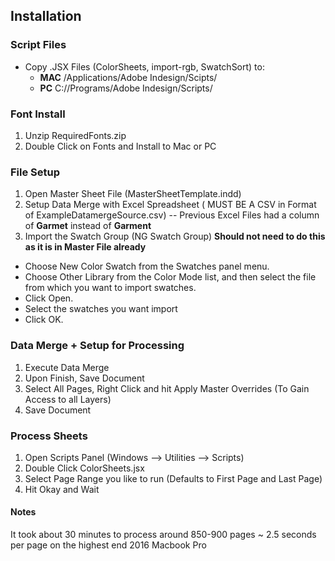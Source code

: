 ## Installation
### Script Files
- Copy .JSX Files (ColorSheets, import-rgb, SwatchSort) to:
  -  __MAC__  /Applications/Adobe Indesign/Scipts/
  - __PC__  C://Programs/Adobe Indesign/Scripts/

### Font Install
1. Unzip RequiredFonts.zip
2. Double Click on Fonts and Install to Mac or PC

### File Setup
1. Open Master Sheet File (MasterSheetTemplate.indd)
2. Setup Data Merge with Excel Spreadsheet ( MUST BE A CSV in Format of ExampleDatamergeSource.csv)
-- Previous Excel Files had a column of __Garmet__ instead of __Garment__
3. Import the Swatch Group (NG Swatch Group)
__Should not need to do this as it is in Master File already__
  - Choose New Color Swatch from the Swatches panel menu.
  - Choose Other Library from the Color Mode list, and then select the file from which you want to import swatches.
  - Click Open.
  - Select the swatches you want import
  - Click OK.

### Data Merge + Setup for Processing
1. Execute Data Merge
2. Upon Finish, Save Document
3. Select All Pages, Right Click and hit Apply Master Overrides (To Gain Access to all Layers)
4. Save Document

### Process Sheets
1. Open Scripts Panel (Windows --> Utilities --> Scripts)
2. Double Click ColorSheets.jsx
3. Select Page Range you like to run (Defaults to First Page and Last Page)
4. Hit Okay and Wait

#### Notes
It took about 30 minutes to process around 850-900 pages ~ 2.5 seconds per page on the highest end 2016 Macbook Pro


